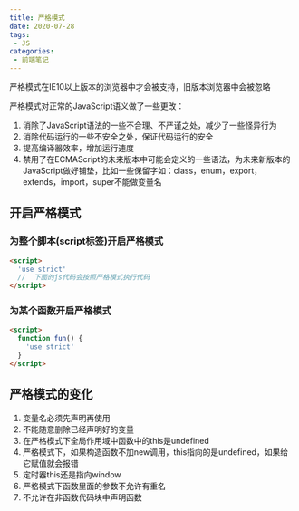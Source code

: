 ```yaml
---
title: 严格模式
date: 2020-07-28
tags:
 - JS
categories:
 - 前端笔记
---
```


严格模式在IE10以上版本的浏览器中才会被支持，旧版本浏览器中会被忽略

严格模式对正常的JavaScript语义做了一些更改：
1. 消除了JavaScript语法的一些不合理、不严谨之处，减少了一些怪异行为
2. 消除代码运行的一些不安全之处，保证代码运行的安全
3. 提高编译器效率，增加运行速度
4. 禁用了在ECMAScript的未来版本中可能会定义的一些语法，为未来新版本的JavaScript做好铺垫，比如一些保留字如：class，enum，export，extends，import，super不能做变量名

## 开启严格模式
### 为整个脚本(script标签)开启严格模式
```html
<script>
  'use strict'
  //  下面的js代码会按照严格模式执行代码
</script>
```

### 为某个函数开启严格模式
```html
<script>
  function fun() {
    'use strict'
  }
</script>
```

## 严格模式的变化
1. 变量名必须先声明再使用
2. 不能随意删除已经声明好的变量
3. 在严格模式下全局作用域中函数中的this是undefined
4. 严格模式下，如果构造函数不加new调用，this指向的是undefined，如果给它赋值就会报错
5. 定时器this还是指向window
6. 严格模式下函数里面的参数不允许有重名
7. 不允许在非函数代码块中声明函数

